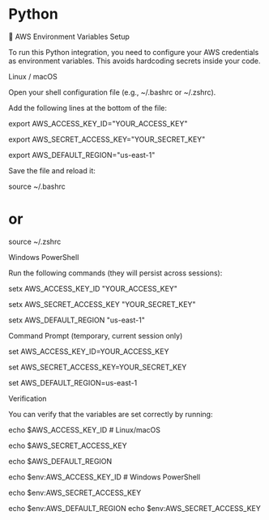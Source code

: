 # Python

🔧 AWS Environment Variables Setup

To run this Python integration, you need to configure your AWS credentials as environment variables. This avoids hardcoding secrets inside your code.

Linux / macOS

Open your shell configuration file (e.g., ~/.bashrc or ~/.zshrc).

Add the following lines at the bottom of the file:

export AWS_ACCESS_KEY_ID="YOUR_ACCESS_KEY"

export AWS_SECRET_ACCESS_KEY="YOUR_SECRET_KEY"

export AWS_DEFAULT_REGION="us-east-1"


Save the file and reload it:

source ~/.bashrc
# or
source ~/.zshrc

Windows
PowerShell

Run the following commands (they will persist across sessions):

setx AWS_ACCESS_KEY_ID "YOUR_ACCESS_KEY"

setx AWS_SECRET_ACCESS_KEY "YOUR_SECRET_KEY"

setx AWS_DEFAULT_REGION "us-east-1"

Command Prompt (temporary, current session only)

set AWS_ACCESS_KEY_ID=YOUR_ACCESS_KEY

set AWS_SECRET_ACCESS_KEY=YOUR_SECRET_KEY

set AWS_DEFAULT_REGION=us-east-1

Verification

You can verify that the variables are set correctly by running:

echo $AWS_ACCESS_KEY_ID        # Linux/macOS

echo $AWS_SECRET_ACCESS_KEY

echo $AWS_DEFAULT_REGION

echo $env:AWS_ACCESS_KEY_ID    # Windows PowerShell

echo $env:AWS_SECRET_ACCESS_KEY

echo $env:AWS_DEFAULT_REGION
echo $env:AWS_SECRET_ACCESS_KEY
